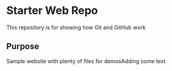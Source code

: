 # Starter Web Repo

This repository is for showing how Git and GitHub work

## Purpose

Sample website with plenty of files for demosAdding some text
